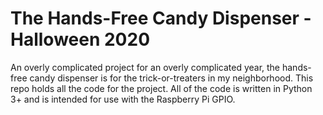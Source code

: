 # The Hands-Free Candy Dispenser - Halloween 2020

An overly complicated project for an overly complicated year, the hands-free candy dispenser is for the trick-or-treaters in my neighborhood. This repo holds all the code for the project. All of the code is written in Python 3+ and is intended for use with the Raspberry Pi GPIO.
